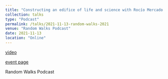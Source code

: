 ```yaml
---
title: "Constructing an edifice of life and science with Rocío Mercado (MIT)"
collection: talks
type: "Podcast"
permalink: /talks/2021-11-13-random-walks-2021
venue: "Random Walks Podcast"
date: 2021-11-13
location: "Online"
---
```


[video](https://open.spotify.com/episode/0JUpjDMc4UkMerOjWEwLXN?si=58b835e0fcf14000)

[event page](https://linktr.ee/randomwalks)

Random Walks Podcast 
